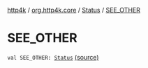 [http4k](../../index.md) / [org.http4k.core](../index.md) / [Status](index.md) / [SEE_OTHER](./-s-e-e_-o-t-h-e-r.md)

# SEE_OTHER

`val SEE_OTHER: `[`Status`](index.md) [(source)](https://github.com/http4k/http4k/blob/master/http4k-core/src/main/kotlin/org/http4k/core/Status.kt#L22)